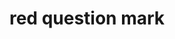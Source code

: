 ---
layout: symbols
title: red question mark
emoji: red_question_mark
permalink: ❓.html
image: assets/img/3moji/red_question_mark.png
---